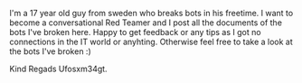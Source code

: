 I'm a 17 year old guy from sweden who breaks bots in his freetime. I want to become a conversational Red Teamer and I post all the documents of the bots I've broken here. 
Happy to get feedback or any tips as I got no connections in the IT world or anyhting. 
Otherwise feel free to take a look at the bots I've broken :) 

Kind Regads Ufosxm34gt. 
